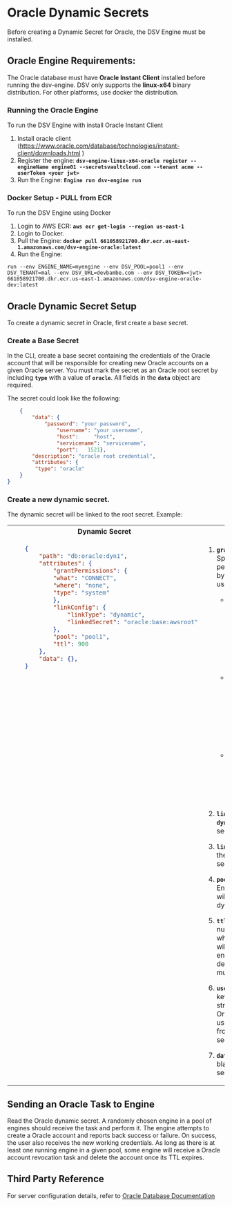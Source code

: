 [title]: # (Oracle Dynamic Secrets)
[tags]: # (DevOps Secrets Vault,DSV,)
[priority]: # (6420)

# Oracle Dynamic Secrets
Before creating a Dynamic Secret for Oracle, the DSV Engine must be installed.

## Oracle Engine Requirements:

The Oracle database must have **Oracle Instant Client** installed before running the dsv-engine. DSV only supports the **linux-x64** binary distribution. For other platforms, use docker the distribution.

### Running the Oracle Engine

To run the DSV Engine with install Oracle Instant Client 

1. Install oracle client (https://www.oracle.com/database/technologies/instant-client/downloads.html )
1. Register the engine:
    **```dsv-engine-linux-x64-oracle register --engineName engine01 --secretsvaultcloud.com --tenant acme --userToken <your jwt>```**
1. Run the Engine:
    **```Engine run dsv-engine run```**

### Docker Setup - PULL from ECR

To run the DSV Engine using Docker

1. Login to AWS ECR: **```aws ecr get-login --region us-east-1```**
1. Login to Docker.
1. Pull the Engine: **```docker pull 661058921700.dkr.ecr.us-east-1.amazonaws.com/dsv-engine-oracle:latest```**
1. Run the Engine:

```CLI
run --env ENGINE_NAME=myengine --env DSV_POOL=pool1 --env DSV_TENANT=mal --env DSV_URL=devbambe.com --env DSV_TOKEN=<jwt> 661058921700.dkr.ecr.us-east-1.amazonaws.com/dsv-engine-oracle-dev:latest
```

## Oracle Dynamic Secret Setup

To create a dynamic secret in Oracle, first create a base secret.

### **Create a Base Secret**

In the CLI, create a base secret containing the credentials of the Oracle account that will be responsible for creating new Oracle accounts on a given Oracle server. You must mark the secret as an Oracle root secret by including **`type`** with a value of **`oracle`**. All fields in the **`data`** object are required.

The secret could look like the following:

```json
    {
        "data": {
        	"password": "your password",
    		    "username": "your username",
    		    "host":     "host",
	    	    "servicename": "servicename",
    		    "port":   1521},
        "description": "oracle root credential",
        "attributes": {
		 "type": "oracle"
    }
}
```

### **Create a new dynamic secret.** 

The dynamic secret will be linked to the root secret. Example:

<table>
<tr>
<th> Dynamic Secret
<th> Guide
</tr>
<tr style="vertical-align:top">
<td>

```json
    {
        "path": "db:oracle:dyn1",
        "attributes": {
            "grantPermissions": {
            "what": "CONNECT",
            "where": "none",
            "type": "system"
            },
            "linkConfig": {
                "linkType": "dynamic",
                "linkedSecret": "oracle:base:awsroot"
            },
            "pool": "pool1",
            "ttl": 900
        },
        "data": {},
    }
```

</td>
<td>

1. **`grantPermissions`**: Specifies the permissions assigned by Oracle to the new user account. 
    * `what`: Defines the database access permissions the user will have in Oracle. Permissions may include `CONNECT`, `CREATE`, `SELECT`, or other SQL statements.
    * `where`: Defines the location within the database for permissions to apply. For `object` privileges, this field should designate the object (ie: ADMIN.EMPLOYEE).
    * `type`: Defines the object permissions within Oracle. Use `system`, `role`, or `object` to grant privileges.

1. **`linkType`** is always **`dynamic`** for dynamic secrets.
1. **`linkedSecret`** should be the path of the root secret.
1. **`pool`**: Designates the Engine pool that DSV will use to generate dynamic secrets.
1. **`ttl`**: Specifies the number of seconds for which the new account will exist before the engine automatically deletes it. **NOTE**: `ttl` must be set **above 900**. 
1. **`userPrefix`** An optional key whose value is a string prepended to all Oracle account usernames created from the dynamic secret.
1. **`data`**: This field remains blank for dynamic secrets.

</td>
</tr>
</table>

## Sending an Oracle Task to Engine

Read the Oracle dynamic secret. A randomly chosen engine in a pool of engines should receive the task and perform it.
The engine attempts to create a Oracle account and reports back success or failure. On success, the user also receives
the new working credentials. As long as there is at least one running engine in a given pool, some engine will receive a
Oracle account revocation task and delete the account once its TTL expires.

## Third Party Reference

For server configuration details, refer to [Oracle Database Documentation](https://docs.oracle.com/en/database/)